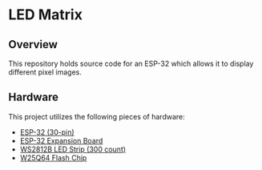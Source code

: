 # LED Matrix

## Overview
This repository holds source code for an ESP-32 which allows it to display different pixel images.

## Hardware
This project utilizes the following pieces of hardware:
- [ESP-32 (30-pin)](https://arduinokitproject.com/esp32-pinout-reference/)
- [ESP-32 Expansion Board](https://dhakarobotics.com/product/10004-esp32-30p-development-expansion-board/)
- [WS2812B LED Strip (300 count)](https://a.co/d/esvSG1T)
- [W25Q64 Flash Chip](https://a.co/d/6sDjDNj)
